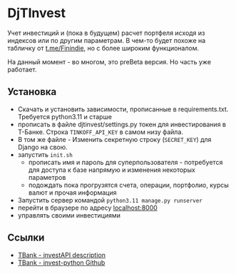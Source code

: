 # DjTInvest

Учет инвестиций и (пока в будущем) расчет портфеля исходя из индексов или по другим параметрам.
В чем-то будет похоже на табличку от [t.me/Finindie](https://t.me/Finindie), но с более широким функционалом.

На данный момент - во многом, это preBeta версия. Но часть уже работает.

## Установка

* Скачать и установить зависимости, прописанные в requirements.txt. Требуется python3.11 и старше
* прописать в файле djtinvest/settings.py токен для инвестирования в Т-Банке. Строка `TINKOFF_API_KEY` в самом низу файла.
* В том же файле - Изменить секретную строку (`SECRET_KEY`) для Django на свою.
* запустить `init.sh`
  * прописать имя и пароль для суперпользователя - потребуется для доступа к базе напрямую и изменения некоторых параметров
  * подождать пока прогрузятся счета, операции, портфолио, курсы валют и прочая информация
* Запустить сервер командой `python3.11 manage.py runserver`
* перейти в браузере по адресу [localhost:8000](http://localhost:8000)
* управлять своими инвестициями

## Ссылки

* [TBank - investAPI description](https://russianinvestments.github.io/investAPI/)
* [TBank - invest-python Github](https://github.com/RussianInvestments/invest-python/tree/main)
